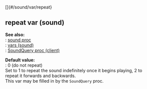 []{#/sound/var/repeat}    
## repeat var (sound)    
**See also:**    
:   [sound proc](ref/proc/sound)    
:   [vars (sound)](ref/sound/var)    
:   [SoundQuery proc (client)](ref/client/proc/SoundQuery)    
<!-- -->    
**Default value:**    
:   0 (do not repeat)    
Set to 1 to repeat the sound indefinitely once it begins playing, 2 to    
repeat it forwards and backwards.    
This var may be filled in by the `SoundQuery` proc.  